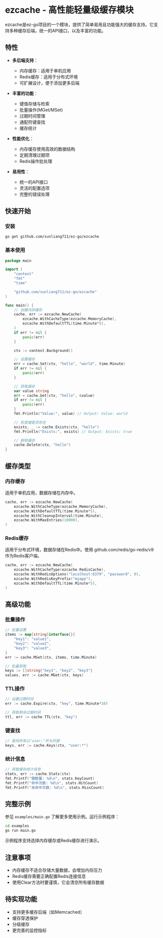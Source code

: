 # ezcache - 高性能轻量级缓存模块

ezcache是ez-go项目的一个模块，提供了简单易用且功能强大的缓存支持。它支持多种缓存后端，统一的API接口，以及丰富的功能。

## 特性

- **多后端支持**：
  - 内存缓存：适用于单机应用
  - Redis缓存：适用于分布式环境
  - 可扩展设计，便于添加更多后端

- **丰富的功能**：
  - 键值存储与检索
  - 批量操作(MGet/MSet)
  - 过期时间管理
  - 通配符键查找
  - 缓存统计

- **性能优化**：
  - 内存缓存使用高效的数据结构
  - 定期清理过期项
  - Redis操作批处理

- **易用性**：
  - 统一的API接口
  - 灵活的配置选项
  - 完整的错误处理

## 快速开始

### 安装

```bash
go get github.com/sunliang711/ez-go/ezcache
```

### 基本使用

```go
package main

import (
	"context"
	"fmt"
	"time"

	"github.com/sunliang711/ez-go/ezcache"
)

func main() {
	// 创建内存缓存
	cache, err := ezcache.NewCache(
		ezcache.WithCacheType(ezcache.MemoryCache),
		ezcache.WithDefaultTTL(time.Minute*5),
	)
	if err != nil {
		panic(err)
	}

	ctx := context.Background()

	// 设置缓存
	err = cache.Set(ctx, "hello", "world", time.Minute)
	if err != nil {
		panic(err)
	}

	// 获取缓存
	var value string
	err = cache.Get(ctx, "hello", &value)
	if err != nil {
		panic(err)
	}
	fmt.Println("Value:", value) // Output: Value: world

	// 检查键是否存在
	exists, _ := cache.Exists(ctx, "hello")
	fmt.Println("Exists:", exists) // Output: Exists: true

	// 删除缓存
	cache.Delete(ctx, "hello")
}
```

## 缓存类型

### 内存缓存

适用于单机应用，数据存储在内存中。

```go
cache, err := ezcache.NewCache(
	ezcache.WithCacheType(ezcache.MemoryCache),
	ezcache.WithDefaultTTL(time.Minute*5),
	ezcache.WithCleanupInterval(time.Minute),
	ezcache.WithMaxEntries(10000),
)
```

### Redis缓存

适用于分布式环境，数据存储在Redis中。使用 github.com/redis/go-redis/v9 作为Redis客户端。

```go
cache, err := ezcache.NewCache(
	ezcache.WithCacheType(ezcache.RedisCache),
	ezcache.WithRedisOptions("localhost:6379", "password", 0),
	ezcache.WithRedisKeyPrefix("myapp"),
	ezcache.WithDefaultTTL(time.Minute*5),
)
```

## 高级功能

### 批量操作

```go
// 批量设置
items := map[string]interface{}{
	"key1": "value1",
	"key2": "value2",
	"key3": "value3",
}
err := cache.MSet(ctx, items, time.Minute)

// 批量获取
keys := []string{"key1", "key2", "key3"}
values, err := cache.MGet(ctx, keys)
```

### TTL操作

```go
// 设置过期时间
err := cache.Expire(ctx, "key", time.Minute*10)

// 获取剩余过期时间
ttl, err := cache.TTL(ctx, "key")
```

### 键查找

```go
// 查找所有以"user:"开头的键
keys, err := cache.Keys(ctx, "user:*")
```

### 统计信息

```go
// 获取缓存统计信息
stats, err := cache.Stats(ctx)
fmt.Printf("键数量: %d\n", stats.KeyCount)
fmt.Printf("命中次数: %d\n", stats.HitCount)
fmt.Printf("未命中次数: %d\n", stats.MissCount)
```

## 完整示例

参见 `examples/main.go` 了解更多使用示例。运行示例程序：

```bash
cd examples
go run main.go
```

示例程序支持选择内存缓存或Redis缓存进行演示。

## 注意事项

- 内存缓存不适合存储大量数据，会增加内存压力
- Redis缓存需要正确配置Redis连接信息
- 使用Clear方法时要谨慎，它会清空所有缓存数据

## 待实现功能

- 支持更多缓存后端（如Memcached）
- 缓存穿透保护
- 分级缓存
- 更完善的监控指标 
